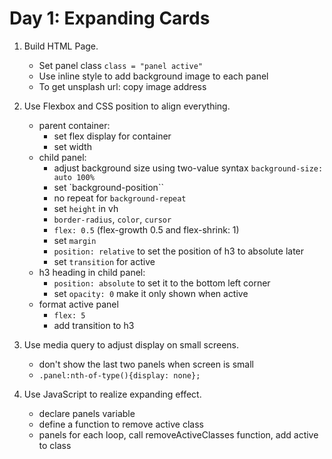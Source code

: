 # Day 1: Expanding Cards

1. Build HTML Page.

   - Set panel class `class = "panel active"`
   - Use inline style to add background image to each panel
   - To get unsplash url: copy image address

2. Use Flexbox and CSS position to align everything.

   - parent container:
     - set flex display for container
     - set width
   - child panel:
     - adjust background size using two-value syntax `background-size: auto 100%`
     - set `background-position``
     - no repeat for `background-repeat`
     - set `height` in vh
     - `border-radius`, `color`, `cursor`
     - `flex: 0.5` (flex-growth 0.5 and flex-shrink: 1)
     - set `margin`
     - `position: relative` to set the position of h3 to absolute later
     - set `transition` for active
   - h3 heading in child panel:
     - `position: absolute` to set it to the bottom left corner
     - set `opacity: 0` make it only shown when active
   - format active panel
     - `flex: 5`
     - add transition to h3

3. Use media query to adjust display on small screens.

   - don't show the last two panels when screen is small
   - `.panel:nth-of-type(){display: none};`

4. Use JavaScript to realize expanding effect.
   - declare panels variable
   - define a function to remove active class
   - panels for each loop, call removeActiveClasses function, add active to class
